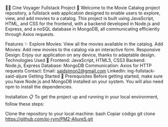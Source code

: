 🍿🌭 Cine Voyager Fullstack Project 📖
Welcome to the Movie Catalog project repository, a fullstack web application designed to enable users to explore, view, and add movies to a catalog. This project is built using JavaScript, HTML, and CSS for the frontend, with a backend developed in Node.js and Express, and a noSQL database in MongoDB, all communicating efficiently through Axios requests.

Features ✨
Explore Movies: View all the movies available in the catalog.
Add Movies: Add new movies to the catalog via an interactive form.
Responsive Design: Enjoy our application on any device, thanks to adaptable design.
Technologies Used 🔧
Frontend: JavaScript, HTML5, CSS3
Backend: Node.js, Express
Database: MongoDB
Communication: Axios for HTTP requests
Contact:
Email: saidsimon2@gmail.com
LinkedIn: ing-fullstack-said-aljure
Getting Started 🚀
Prerequisites
Before getting started, make sure you have Node.js and MongoDB installed on your system. You will also need npm to install the dependencies.

Installation 📋
To get the project up and running in your local environment, follow these steps:

Clone the repository to your local machine:
bash
Copiar código
git clone https://github.com/pi-rym/PM2-AljureS.git
